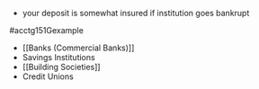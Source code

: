 - your deposit is somewhat insured if institution goes bankrupt

#acctg151Gexample 
- [[Banks (Commercial Banks)]]
- Savings Institutions
- [[Building Societies]]
- Credit Unions